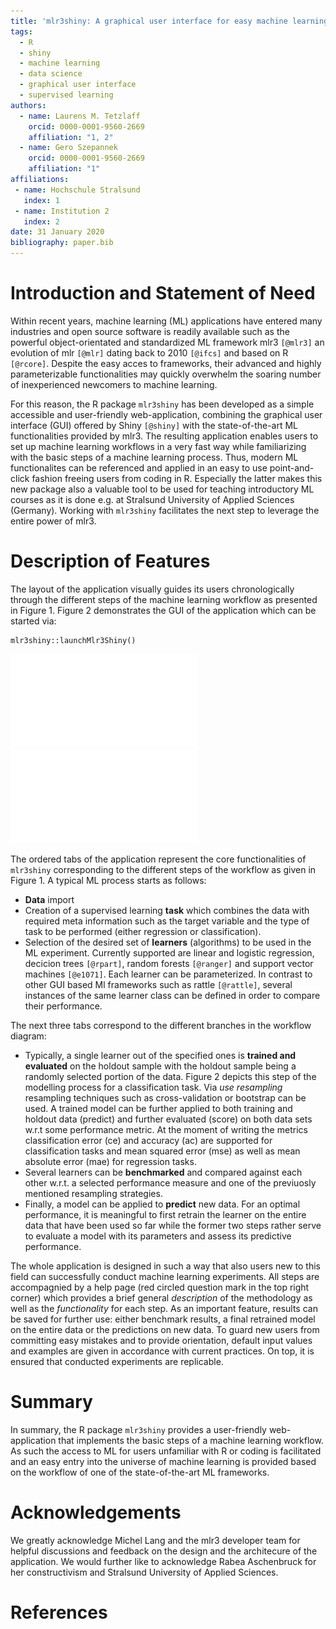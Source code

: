 ```yaml
---
title: 'mlr3shiny: A graphical user interface for easy machine learning in R'
tags:
  - R
  - shiny
  - machine learning
  - data science
  - graphical user interface
  - supervised learning
authors:
  - name: Laurens M. Tetzlaff
    orcid: 0000-0001-9560-2669
    affiliation: "1, 2"
  - name: Gero Szepannek
    orcid: 0000-0001-9560-2669
    affiliation: "1"
affiliations:
 - name: Hochschule Stralsund
   index: 1
 - name: Institution 2
   index: 2
date: 31 January 2020
bibliography: paper.bib
---
```


# Introduction and Statement of Need
Within recent years, machine learning (ML) applications have entered many industries and open source software is readily available such as the powerful object-orientated and standardized ML framework mlr3 `[@mlr3]` an evolution of mlr `[@mlr]` dating back to 2010 `[@ifcs]` and based on R `[@rcore]`. Despite the easy acces to frameworks, their advanced and highly parameterizable functionalities may quickly overwhelm the soaring number of inexperienced newcomers to machine learning.

For this reason, the R package `mlr3shiny` has been developed as a simple accessible and user-friendly web-application, combining the graphical user interface (GUI) offered by Shiny `[@shiny]` with the state-of-the-art ML functionalities provided by mlr3.
The resulting application enables users to set up machine learning workflows in a very fast way while familiarizing with the basic steps of a machine learning process. 
Thus, modern ML functionalites can be referenced and applied in an easy to use point-and-click fashion freeing users from coding in R.
Especially the latter makes this new package also a valuable tool to be used for teaching introductory ML courses as it is done e.g. at Stralsund University of Applied Sciences (Germany). Working with `mlr3shiny` facilitates the next step to leverage the entire power of mlr3. 


# Description of Features 
The layout of the application visually guides its users chronologically through the different steps of the machine learning workflow as presented in Figure 1. Figure 2 demonstrates the GUI of the application which can be started via:  

```
mlr3shiny::launchMlr3Shiny()
```

![Workflow with mlr3shiny](workflow.pdf)
![The GUI of `mlr3shiny`](Screenshot.pdf)

The ordered tabs of the application represent the core functionalities of `mlr3shiny` corresponding to the different steps of the workflow as given in Figure 1. 
A typical ML process starts as follows:

- **Data** import
- Creation of a supervised learning **task**  which combines the data with required meta information such as the target variable and the type of task to be performed (either regression or classification).
- Selection of the desired set of **learners** (algorithms) to be used in the ML experiment. Currently supported are linear and logistic regression, decicion trees `[@rpart]`, random forests `[@ranger]` and support vector machines `[@e1071]`.  Each learner can be parameterized. In contrast to other GUI based Ml frameworks such as rattle `[@rattle]`, several instances of the same learner class can be defined in order to compare their performance.

The next three tabs correspond to the different branches in the workflow diagram:

* Typically, a single learner out of the specified ones is **trained and evaluated** on the holdout sample with the holdout sample being a randomly selected portion of the data. Figure 2 depicts this step of the modelling process for a classification task. Via *use resampling* resampling techniques such as cross-validation or bootstrap can be used. A trained model can be further applied to both training and holdout data (predict) and further evaluated (score) on both data sets w.r.t some performance metric. At the moment of writing the metrics classification error (ce) and accuracy (ac) are supported for classification tasks and mean squared error (mse) as well as mean absolute error (mae) for regression tasks.   
* Several learners can be **benchmarked** and compared against each other w.r.t. a selected performance measure and one of the previuosly mentioned resampling strategies.
* Finally, a model can be applied to **predict** new data. For an optimal performance, it is meaningful to first retrain the learner on the entire data that have been used so far while the former two steps rather serve to evaluate a model with its parameters and assess its predictive performance.

The whole application is designed in such a way that also users new to this field can successfully conduct machine learning experiments. All steps are accompagnied by a help page (red circled question mark in the top right corner) which provides a brief general *description* of the methodology as well as the *functionality*  for each step. 
As an important feature, results can be saved for further use: either benchmark results, a final retrained model on the entire data or the predictions on new data.
To guard new users from committing easy mistakes and to provide orientation, default input values and examples are given in accordance with current practices. On top, it is ensured that conducted experiments are replicable.   


# Summary
In summary, the R package `mlr3shiny` provides a user-friendly web-application that implements the basic steps of a machine learning workflow. 
As such the access to ML for users unfamiliar with R or coding is facilitated and an easy entry into the universe of machine learning is provided based on the workflow of one of the state-of-the-art ML frameworks.  


# Acknowledgements

We greatly acknowledge Michel Lang and the mlr3 developer team for helpful discussions and feedback on the design and the architecure of the application. 
We would further like to acknowledge Rabea Aschenbruck for her constructivism and Stralsund University of Applied Sciences.

# References
